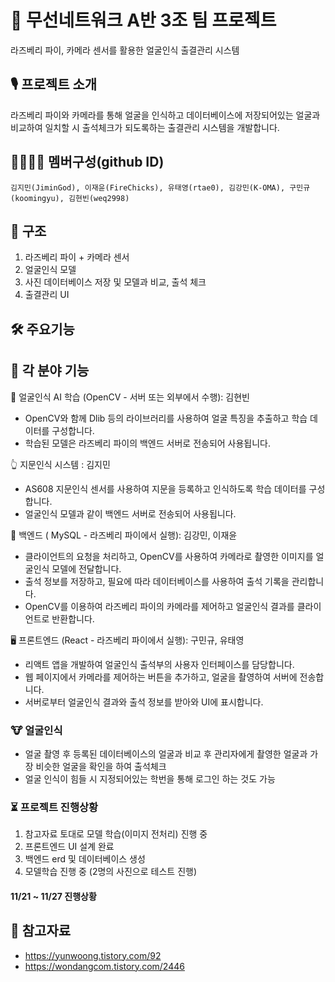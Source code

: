 # 🤖 무선네트워크 A반 3조 팀 프로젝트
라즈베리 파이, 카메라 센서를 활용한 얼굴인식 출결관리 시스템

## 🎙️ 프로젝트 소개
라즈베리 파이와 카메라를 통해 얼굴을 인식하고 데이터베이스에 저장되어있는 얼굴과 비교하여 일치할 시
출석체크가 되도록하는 출결관리 시스템을 개발합니다.

## 👨‍👩‍👦‍👦 멤버구성(github ID)
``` 
김지민(JiminGod), 이재윤(FireChicks), 유태영(rtae0), 김강민(K-OMA), 구민규(koomingyu), 김현빈(weq2998)
```


## 📕 구조
1. 라즈베리 파이 + 카메라 센서
2. 얼굴인식 모델
3. 사진 데이터베이스 저장 및 모델과 비교, 출석 체크
4. 출결관리 UI

## 🛠️ 주요기능

## 🔨 각 분야 기능

🧠 얼굴인식 AI 학습 (OpenCV - 서버 또는 외부에서 수행): 김현빈

- OpenCV와 함께 Dlib 등의 라이브러리를 사용하여 얼굴 특징을 추출하고 학습 데이터를 구성합니다.
- 학습된 모델은 라즈베리 파이의 백엔드 서버로 전송되어 사용됩니다.

👆 지문인식 시스템 : 김지민
- AS608 지문인식 센서를 사용하여 지문을 등록하고 인식하도록 학습 데이터를 구성합니다.
- 얼굴인식 모델과 같이 백엔드 서버로 전송되어 사용됩니다.

💾 백엔드 ( MySQL - 라즈베리 파이에서 실행): 김강민, 이재윤

- 클라이언트의 요청을 처리하고, OpenCV를 사용하여 카메라로 촬영한 이미지를 얼굴인식 모델에 전달합니다.
- 출석 정보를 저장하고, 필요에 따라 데이터베이스를 사용하여 출석 기록을 관리합니다.
- OpenCV를 이용하여 라즈베리 파이의 카메라를 제어하고 얼굴인식 결과를 클라이언트로 반환합니다.
  

🖥 프론트엔드 (React - 라즈베리 파이에서 실행): 구민규, 유태영

- 리액트 앱을 개발하여 얼굴인식 출석부의 사용자 인터페이스를 담당합니다.
- 웹 페이지에서 카메라를 제어하는 버튼을 추가하고, 얼굴을 촬영하여 서버에 전송합니다.
- 서버로부터 얼굴인식 결과와 출석 정보를 받아와 UI에 표시합니다.


### 🐮 얼굴인식
- 얼굴 촬영 후 등록된 데이터베이스의 얼굴과 비교 후 관리자에게 촬영한 얼굴과 가장 비슷한 얼굴을 확인을 하여 출석체크
- 얼굴 인식이 힘들 시 지정되어있는 학번을 통해 로그인 하는 것도 가능

### ⏳ 프로젝트 진행상황
1. 참고자료 토대로 모델 학습(이미지 전처리) 진행 중
2. 프론트엔드 UI 설계 완료
3. 백엔드 erd 및 데이터베이스 생성
4. 모델학습 진행 중 (2명의 사진으로 테스트 진행)

#### 11/21 ~ 11/27 진행상황



## 📜 참고자료
- https://yunwoong.tistory.com/92
- https://wondangcom.tistory.com/2446

